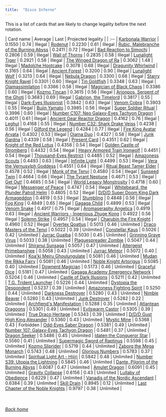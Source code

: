 ```yaml
---
title:  "Disco Inferno"
---
```


This is a list of cards that are likely to change legality before the next rotation.

| Card name | Average | Last | Projected legality |
| :-- |
[Karbonala Warrior](https://db.ygoprodeck.com/card/?search=Karbonala%20Warrior) | 0.1550 | 0.74 | Illegal |
[Rodenut](https://db.ygoprodeck.com/card/?search=Rodenut) | 0.2230 | 0.61 | Illegal |
[Rubic, Malebranche of the Burning Abyss](https://db.ygoprodeck.com/card/?search=Rubic,%20Malebranche%20of%20the%20Burning%20Abyss) | 0.2411 | 0.72 | Illegal |
[Bad Reaction to Simochi](https://db.ygoprodeck.com/card/?search=Bad%20Reaction%20to%20Simochi) | 0.2806 | 0.59 | Illegal |
[Wall of Thorns](https://db.ygoprodeck.com/card/?search=Wall%20of%20Thorns) | 0.2835 | 0.58 | Illegal |
[Lunalight Tiger](https://db.ygoprodeck.com/card/?search=Lunalight%20Tiger) | 0.2921 | 0.58 | Illegal |
[The Winged Dragon of Ra](https://db.ygoprodeck.com/card/?search=The%20Winged%20Dragon%20of%20Ra) | 0.3062 | 1.48 | Illegal |
[Madolche Hootcake](https://db.ygoprodeck.com/card/?search=Madolche%20Hootcake) | 0.3078 | 0.68 | Illegal |
[Dragunity Whirlwind](https://db.ygoprodeck.com/card/?search=Dragunity%20Whirlwind) | 0.3165 | 0.64 | Illegal |
[Ancient Forest](https://db.ygoprodeck.com/card/?search=Ancient%20Forest) | 0.3200 | 0.90 | Illegal |
[Lunalight Wolf](https://db.ygoprodeck.com/card/?search=Lunalight%20Wolf) | 0.3213 | 0.64 | Illegal |
[Nebula Dragon](https://db.ygoprodeck.com/card/?search=Nebula%20Dragon) | 0.3300 | 0.68 | Illegal |
[Starry Knight Rayel](https://db.ygoprodeck.com/card/?search=Starry%20Knight%20Rayel) | 0.3301 | 0.60 | Illegal |
[Tin Goldfish](https://db.ygoprodeck.com/card/?search=Tin%20Goldfish) | 0.3348 | 0.63 | Illegal |
[Ojamassimilation](https://db.ygoprodeck.com/card/?search=Ojamassimilation) | 0.3366 | 0.58 | Illegal |
[Magician of Black Chaos](https://db.ygoprodeck.com/card/?search=Magician%20of%20Black%20Chaos) | 0.3386 | 0.60 | Illegal |
[Kozmo Tincan](https://db.ygoprodeck.com/card/?search=Kozmo%20Tincan) | 0.3615 | 0.56 | Illegal |
[Arionpos, Serpent of the Ghoti](https://db.ygoprodeck.com/card/?search=Arionpos,%20Serpent%20of%20the%20Ghoti) | 0.3683 | 0.69 | Illegal |
[Gabrion, the Timelord](https://db.ygoprodeck.com/card/?search=Gabrion,%20the%20Timelord) | 0.3817 | 0.55 | Illegal |
[Dark-Eyes Illusionist](https://db.ygoprodeck.com/card/?search=Dark-Eyes%20Illusionist) | 0.3842 | 0.63 | Illegal |
[Venom Cobra](https://db.ygoprodeck.com/card/?search=Venom%20Cobra) | 0.3903 | 0.55 | Illegal |
[Bujin Yamato](https://db.ygoprodeck.com/card/?search=Bujin%20Yamato) | 0.3985 | 0.56 | Illegal |
[Super Soldier Ritual](https://db.ygoprodeck.com/card/?search=Super%20Soldier%20Ritual) | 0.3996 | 0.60 | Illegal |
[Number C107: Neo Galaxy-Eyes Tachyon Dragon](https://db.ygoprodeck.com/card/?search=Number%20C107:%20Neo%20Galaxy-Eyes%20Tachyon%20Dragon) | 0.4011 | 0.61 | Illegal |
[Ancient Gear Reactor Dragon](https://db.ygoprodeck.com/card/?search=Ancient%20Gear%20Reactor%20Dragon) | 0.4162 | 0.76 | Illegal |
[Leghul](https://db.ygoprodeck.com/card/?search=Leghul) | 0.4168 | 0.55 | Illegal |
[Number C32: Shark Drake Veiss](https://db.ygoprodeck.com/card/?search=Number%20C32:%20Shark%20Drake%20Veiss) | 0.4238 | 0.56 | Illegal |
[Gilford the Legend](https://db.ygoprodeck.com/card/?search=Gilford%20the%20Legend) | 0.4284 | 0.77 | Illegal |
[Fire King Avatar Arvata](https://db.ygoprodeck.com/card/?search=Fire%20King%20Avatar%20Arvata) | 0.4302 | 0.53 | Illegal |
[Ojama Duo](https://db.ygoprodeck.com/card/?search=Ojama%20Duo) | 0.4327 | 0.58 | Illegal |
[Junk Gardna](https://db.ygoprodeck.com/card/?search=Junk%20Gardna) | 0.4339 | 0.58 | Illegal |
[Present Card](https://db.ygoprodeck.com/card/?search=Present%20Card) | 0.4351 | 0.62 | Illegal |
[Knight of the Red Lotus](https://db.ygoprodeck.com/card/?search=Knight%20of%20the%20Red%20Lotus) | 0.4358 | 0.54 | Illegal |
[Golden Castle of Stromberg](https://db.ygoprodeck.com/card/?search=Golden%20Castle%20of%20Stromberg) | 0.4432 | 0.54 | Illegal |
[Heavy Armored Train Ironwolf](https://db.ygoprodeck.com/card/?search=Heavy%20Armored%20Train%20Ironwolf) | 0.4451 | 0.54 | Illegal |
[Thousand-Eyes Restrict](https://db.ygoprodeck.com/card/?search=Thousand-Eyes%20Restrict) | 0.4485 | 0.52 | Illegal |
[Amazoness Scouts](https://db.ygoprodeck.com/card/?search=Amazoness%20Scouts) | 0.4493 | 0.63 | Illegal |
[Infinite Light](https://db.ygoprodeck.com/card/?search=Infinite%20Light) | 0.4499 | 0.53 | Illegal |
[Vera the Vernusylph Goddess](https://db.ygoprodeck.com/card/?search=Vera%20the%20Vernusylph%20Goddess) | 0.4551 | 0.64 | Illegal |
[Ritual Beast Tamer Elder](https://db.ygoprodeck.com/card/?search=Ritual%20Beast%20Tamer%20Elder) | 0.4578 | 0.52 | Illegal |
[Monk of the Tenyi](https://db.ygoprodeck.com/card/?search=Monk%20of%20the%20Tenyi) | 0.4580 | 0.54 | Illegal |
[Sunseed Twin](https://db.ygoprodeck.com/card/?search=Sunseed%20Twin) | 0.4664 | 0.66 | Illegal |
[The Tyrant Neptune](https://db.ygoprodeck.com/card/?search=The%20Tyrant%20Neptune) | 0.4671 | 0.53 | Illegal |
[Get Out!](https://db.ygoprodeck.com/card/?search=Get%20Out!) | 0.4685 | 0.54 | Illegal |
[World Legacy Monstrosity](https://db.ygoprodeck.com/card/?search=World%20Legacy%20Monstrosity) | 0.4718 | 0.60 | Illegal |
[Messenger of Peace](https://db.ygoprodeck.com/card/?search=Messenger%20of%20Peace) | 0.4747 | 0.54 | Illegal |
[Whitebeard, the Plunder Patroll Helm](https://db.ygoprodeck.com/card/?search=Whitebeard,%20the%20Plunder%20Patroll%20Helm) | 0.4805 | 0.52 | Illegal |
[D/D/D Super Doom King Dark Armageddon](https://db.ygoprodeck.com/card/?search=D/D/D%20Super%20Doom%20King%20Dark%20Armageddon) | 0.4819 | 0.53 | Illegal |
[Stumbling](https://db.ygoprodeck.com/card/?search=Stumbling) | 0.4848 | 0.56 | Illegal |
[Fog King](https://db.ygoprodeck.com/card/?search=Fog%20King) | 0.4849 | 0.65 | Illegal |
[Gagaga Child](https://db.ygoprodeck.com/card/?search=Gagaga%20Child) | 0.4899 | 0.53 | Illegal |
[Venom Snake](https://db.ygoprodeck.com/card/?search=Venom%20Snake) | 0.4917 | 0.75 | Illegal |
[Aromaseraphy Angelica](https://db.ygoprodeck.com/card/?search=Aromaseraphy%20Angelica) | 0.4919 | 0.63 | Illegal |
[Ancient Warriors - Ingenious Zhuge Kong](https://db.ygoprodeck.com/card/?search=Ancient%20Warriors%20-%20Ingenious%20Zhuge%20Kong) | 0.4922 | 0.56 | Illegal |
[Solemn Strike](https://db.ygoprodeck.com/card/?search=Solemn%20Strike) | 0.4957 | 0.54 | Illegal |
[Charubin the Fire Knight](https://db.ygoprodeck.com/card/?search=Charubin%20the%20Fire%20Knight) | 0.4960 | 0.52 | Illegal |
[Overtex Qoatlus](https://db.ygoprodeck.com/card/?search=Overtex%20Qoatlus) | 0.5013 | 0.46 | Unlimited |
[Draco Masters of the Tenyi](https://db.ygoprodeck.com/card/?search=Draco%20Masters%20of%20the%20Tenyi) | 0.5022 | 0.39 | Unlimited |
[Constellar Kaus](https://db.ygoprodeck.com/card/?search=Constellar%20Kaus) | 0.5026 | 0.42 | Unlimited |
[Jurrac Guaiba](https://db.ygoprodeck.com/card/?search=Jurrac%20Guaiba) | 0.5030 | 0.45 | Unlimited |
[Grinning Grave Virus](https://db.ygoprodeck.com/card/?search=Grinning%20Grave%20Virus) | 0.5033 | 0.38 | Unlimited |
[Plaguespreader Zombie](https://db.ygoprodeck.com/card/?search=Plaguespreader%20Zombie) | 0.5047 | 0.44 | Unlimited |
[Shiranui Sunsaga](https://db.ygoprodeck.com/card/?search=Shiranui%20Sunsaga) | 0.5057 | 0.47 | Unlimited |
[Altergeist Primebanshee](https://db.ygoprodeck.com/card/?search=Altergeist%20Primebanshee) | 0.5058 | 0.43 | Unlimited |
[Jurrac Meteor](https://db.ygoprodeck.com/card/?search=Jurrac%20Meteor) | 0.5072 | 0.40 | Unlimited |
[Koa'ki Meiru Ghoulungulate](https://db.ygoprodeck.com/card/?search=Koa'ki%20Meiru%20Ghoulungulate) | 0.5081 | 0.46 | Unlimited |
[Mudan the Rikka Fairy](https://db.ygoprodeck.com/card/?search=Mudan%20the%20Rikka%20Fairy) | 0.5081 | 0.46 | Unlimited |
[Noble Knight Artorigus](https://db.ygoprodeck.com/card/?search=Noble%20Knight%20Artorigus) | 0.5085 | 0.40 | Unlimited |
[Downerd Magician](https://db.ygoprodeck.com/card/?search=Downerd%20Magician) | 0.5173 | 0.46 | Unlimited |
[Graceful Dice](https://db.ygoprodeck.com/card/?search=Graceful%20Dice) | 0.5181 | 0.47 | Unlimited |
[Gagaga Academy Emergency Network](https://db.ygoprodeck.com/card/?search=Gagaga%20Academy%20Emergency%20Network) | 0.5204 | 0.46 | Unlimited |
[Castle of Dark Illusions](https://db.ygoprodeck.com/card/?search=Castle%20of%20Dark%20Illusions) | 0.5211 | 0.42 | Unlimited |
[T.G. Trident Launcher](https://db.ygoprodeck.com/card/?search=T.G.%20Trident%20Launcher) | 0.5226 | 0.44 | Unlimited |
[Dystopia the Despondent](https://db.ygoprodeck.com/card/?search=Dystopia%20the%20Despondent) | 0.5237 | 0.39 | Unlimited |
[Amazoness Fighting Spirit](https://db.ygoprodeck.com/card/?search=Amazoness%20Fighting%20Spirit) | 0.5250 | 0.44 | Unlimited |
[Darkness Destroyer](https://db.ygoprodeck.com/card/?search=Darkness%20Destroyer) | 0.5280 | 0.43 | Unlimited |
[Nimble Beaver](https://db.ygoprodeck.com/card/?search=Nimble%20Beaver) | 0.5280 | 0.43 | Unlimited |
[Junk Destroyer](https://db.ygoprodeck.com/card/?search=Junk%20Destroyer) | 0.5282 | 0.22 | Unlimited |
[Archfiend's Manifestation](https://db.ygoprodeck.com/card/?search=Archfiend's%20Manifestation) | 0.5288 | 0.35 | Unlimited |
[Atlantean Dragoons](https://db.ygoprodeck.com/card/?search=Atlantean%20Dragoons) | 0.5301 | 0.49 | Unlimited |
[Evilswarm Castor](https://db.ygoprodeck.com/card/?search=Evilswarm%20Castor) | 0.5305 | 0.39 | Unlimited |
[True Draco Heritage](https://db.ygoprodeck.com/card/?search=True%20Draco%20Heritage) | 0.5343 | 0.39 | Unlimited |
[D/D/D Gust High King Alexander](https://db.ygoprodeck.com/card/?search=D/D/D%20Gust%20High%20King%20Alexander) | 0.5360 | 0.43 | Unlimited |
[Mystic Mine](https://db.ygoprodeck.com/card/?search=Mystic%20Mine) | 0.5368 | 0.43 | Forbidden |
[Odd-Eyes Saber Dragon](https://db.ygoprodeck.com/card/?search=Odd-Eyes%20Saber%20Dragon) | 0.5381 | 0.49 | Unlimited |
[Number 107: Galaxy-Eyes Tachyon Dragon](https://db.ygoprodeck.com/card/?search=Number%20107:%20Galaxy-Eyes%20Tachyon%20Dragon) | 0.5481 | 0.37 | Unlimited |
[Dragon Seeker](https://db.ygoprodeck.com/card/?search=Dragon%20Seeker) | 0.5486 | 0.45 | Unlimited |
[Idaten the Conqueror Star](https://db.ygoprodeck.com/card/?search=Idaten%20the%20Conqueror%20Star) | 0.5560 | 0.41 | Unlimited |
[Supermagic Sword of Raptinus](https://db.ygoprodeck.com/card/?search=Supermagic%20Sword%20of%20Raptinus) | 0.5598 | 0.45 | Unlimited |
[Kozmo Sliprider](https://db.ygoprodeck.com/card/?search=Kozmo%20Sliprider) | 0.5719 | 0.44 | Unlimited |
[Zaborg the Mega Monarch](https://db.ygoprodeck.com/card/?search=Zaborg%20the%20Mega%20Monarch) | 0.5743 | 0.48 | Unlimited |
[Glorious Numbers](https://db.ygoprodeck.com/card/?search=Glorious%20Numbers) | 0.5783 | 0.37 | Unlimited |
[Spiritual Light Art - Hijiri](https://db.ygoprodeck.com/card/?search=Spiritual%20Light%20Art%20-%20Hijiri) | 0.5842 | 0.48 | Unlimited |
[Number S39: Utopia the Lightning](https://db.ygoprodeck.com/card/?search=Number%20S39:%20Utopia%20the%20Lightning) | 0.5845 | 0.46 | Unlimited |
[Dante, Pilgrim of the Burning Abyss](https://db.ygoprodeck.com/card/?search=Dante,%20Pilgrim%20of%20the%20Burning%20Abyss) | 0.6087 | 0.47 | Unlimited |
[Amulet Dragon](https://db.ygoprodeck.com/card/?search=Amulet%20Dragon) | 0.6091 | 0.45 | Unlimited |
[Gravity Collapse](https://db.ygoprodeck.com/card/?search=Gravity%20Collapse) | 0.6156 | 0.43 | Unlimited |
[Lullaby of Obedience](https://db.ygoprodeck.com/card/?search=Lullaby%20of%20Obedience) | 0.6229 | 0.47 | Unlimited |
[Vanadis of the Nordic Ascendant](https://db.ygoprodeck.com/card/?search=Vanadis%20of%20the%20Nordic%20Ascendant) | 0.6384 | 0.39 | Unlimited |
[Skill Drain](https://db.ygoprodeck.com/card/?search=Skill%20Drain) | 0.8945 | 0.12 | Unlimited |
[Last Chapter of the Noble Knights](https://db.ygoprodeck.com/card/?search=Last%20Chapter%20of%20the%20Noble%20Knights) | 0.9797 | 0.38 | Unlimited |

<br>

###### [Back home](index)